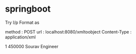 # springboot

Try I/p Format as

method : POST
url : localhost:8080/xmltoobject
Content-Type : application/xml

<Employee>
	<EmployeeId>1</EmployeeId>
	<Salary>450000</Salary>
	<Name>Sourav</Name>
	<Designation>Engineer</Designation>
</Employee>
